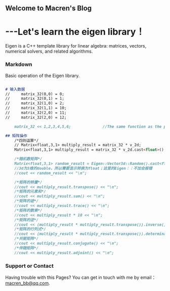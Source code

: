 ## Welcome to Macren's Blog
#         ---Let's learn the eigen library！

Eigen is a C++ template library for linear algebra: matrices, vectors, numerical solvers, and related algorithms.


### Markdown

Basic operation of the Eigen library.

```markdown

# 输入数据
//     matrix_32(0,0) = 0;
//     matrix_32(0,1) = 1;
//     matrix_32(1,0) = 2;
//     matrix_32(1,1) = 10;
//     matrix_32(2,0) = 11; 
//     matrix_32(2,0) = 12; 

    matrix_32 << 1,2,3,4,5,6;              //The same function as the previous one.

## 矩阵操作
    /*四则运算*/                                                             //+、-、/ 同理
    // Matrix<float,3,1> multiply_result = matrix_32 * v_2d;                //数据类型不同，不能直接操作
    Matrix<float,3,1> multiply_result = matrix_32 * v_2d.cast<float>();     //应该显式转换,三个类型需要一致

    /*随机数矩阵*/
    Matrix<float,3,1> random_result = Eigen::Vector3d::Random().cast<float>();
    //3d为3维的double，所以需要显示转换为float；这里的Eigen：：不加会报错
    //cout << random_result << "\n";

    /*矩阵的转置*/
    //cout << multiply_result.transpose() << "\n";                            //别漏了函数后的括号
    /*矩阵的元素和*/
    //cout << multiply_result.sum() << "\n";
    /*矩阵的迹*/
    //cout << multiply_result.trace() << "\n";                                //tr（A）= A特征值总和
    /*矩阵的数乘*/
    //cout << multiply_result * 10 << "\n"; 
    /*矩阵的逆*/
    //cout << (multiply_result * multiply_result.transpose()).inverse() << "\n"; //只有方阵才可逆
    /*矩阵的行列式*/
    //cout << (multiply_result * multiply_result.transpose()).determinant() << "\n";  //行列式一定是方阵
    /*共轭矩阵*/
    //cout << multiply_result.conjugate() << "\n";
    /*伴随矩阵*/
    //cout << multiply_result.adjoint() << "\n";

```

### Support or Contact

Having trouble with this Pages? You can get in touch with me by email：macren_bb@qq.com.
